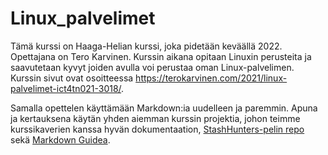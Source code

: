 # Linux_palvelimet

Tämä kurssi on Haaga-Helian kurssi, joka pidetään keväällä 2022. Opettajana on Tero Karvinen. Kurssin aikana opitaan Linuxin perusteita ja saavutetaan kyvyt joiden avulla voi perustaa oman Linux-palvelimen. Kurssin sivut ovat osoitteessa https://terokarvinen.com/2021/linux-palvelimet-ict4tn021-3018/.

Samalla opettelen käyttämään Markdown:ia uudelleen ja paremmin. Apuna ja kertauksena käytän yhden aiemman kurssin projektia, johon teimme kurssikaverien kanssa hyvän dokumentaation, [StashHunters-pelin repo](https://github.com/Myyyra/StashHunters) sekä [Markdown Guidea](https://www.markdownguide.org/basic-syntax/).

